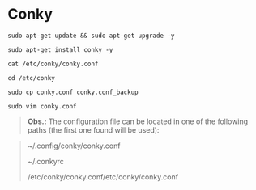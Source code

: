 # Conky

```shell
sudo apt-get update && sudo apt-get upgrade -y
```
```shell
sudo apt-get install conky -y
```
```shell
cat /etc/conky/conky.conf
```
```shell
cd /etc/conky
```
```shell
sudo cp conky.conf conky.conf_backup
```
```shell
sudo vim conky.conf
```


> **Obs.:**
The configuration file can be located in one of the following paths (the first one found will be used):

> ~/.config/conky/conky.conf
> 
> ~/.conkyrc
> 
> /etc/conky/conky.conf/etc/conky/conky.conf
